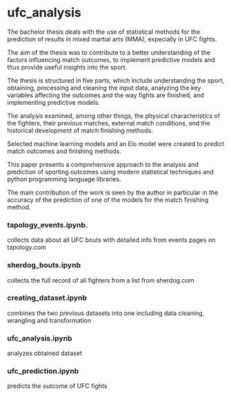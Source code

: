 # ufc_analysis

The bachelor thesis deals with the use of statistical methods for the prediction of results in mixed martial arts (MMA), especially in UFC fights. 

The aim of the thesis was to contribute to a better understanding of the factors influencing match outcomes, to implement predictive models and thus provide useful insights into the sport. 

The thesis is structured in five parts, which include understanding the sport, obtaining, processing and cleaning the input data, analyzing the key variables affecting the outcomes and the way fights are finished, and implementing predictive models. 

The analysis examined, among other things, the physical characteristics of the fighters, their previous matches, external match conditions, and the historical development of match finishing methods. 

Selected machine learning models and an Elo model were created to predict match outcomes and finishing methods. 

This paper presents a comprehensive approach to the analysis and prediction of sporting outcomes using modern statistical techniques and python programming language libraries. 

The main contribution of the work is seen by the author in particular in the accuracy of the prediction of one of the models for the match finishing method.

### tapology_events.ipynb.
collects data about all UFC bouts with detailed info from events pages on tapology.com

### sherdog_bouts.ipynb 
collects the full record of all fighters from a list from sherdog.com

### creating_dataset.ipynb
combines the two previous datasets into one including data cleaning, wrangling and transformation 

### ufc_analysis.ipynb 
analyzes obtained dataset

### ufc_prediction.ipynb
predicts the outcome of UFC fights

